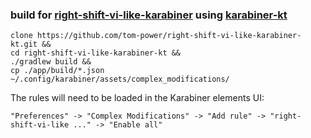 ### build for [right-shift-vi-like-karabiner](https://github.com/tom-power/right-shift-vi-like-karabiner) using [karabiner-kt](https://github.com/tom-power/karabiner-kt)

```shell
clone https://github.com/tom-power/right-shift-vi-like-karabiner-kt.git &&
cd right-shift-vi-like-karabiner-kt &&
./gradlew build &&
cp ./app/build/*.json ~/.config/karabiner/assets/complex_modifications/
```

The rules will need to be loaded in the Karabiner elements UI:

```"Preferences" -> "Complex Modifications" -> "Add rule" -> "right-shift-vi-like ..." -> "Enable all"```